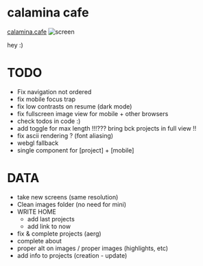# calamina cafe

[calamina.cafe](https://calamina.cafe)
![screen](/calaminacafe.avif?raw=true "calamina.cafe")

hey :)

# TODO
- Fix navigation not ordered
- fix mobile focus trap
- fix low contrasts on resume (dark mode)
- fix fullscreen image view for mobile + other browsers
- check todos in code :)
- add toggle for max length !!!??? bring bck projects in full view !!
- fix ascii rendering ? (font aliasing)
- webgl fallback
- single component for [project] + [mobile]

# DATA
- take new screens (same resolution)
- Clean images folder (no need for mini)
- WRITE HOME
  - add last projects
  - add link to now
- fix & complete projects (aerg)
- complete about
- proper alt on images / proper images (highlights, etc)
- add info to projects (creation - update)